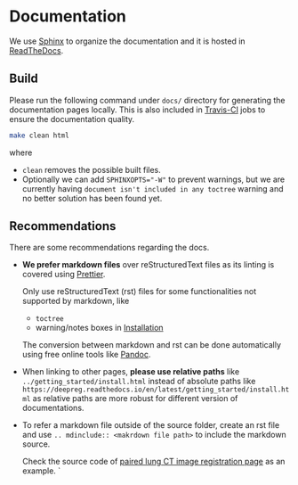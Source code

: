 # Documentation

We use [Sphinx](https://www.sphinx-doc.org/en/master/) to organize the documentation and
it is hosted in [ReadTheDocs](https://readthedocs.org/projects/deepreg/).

## Build

Please run the following command under `docs/` directory for generating the
documentation pages locally. This is also included in
[Travis-CI](https://travis-ci.org/github/DeepRegNet/DeepReg) jobs to ensure the
documentation quality.

```bash
make clean html
```

where

- `clean` removes the possible built files.
- Optionally we can add `SPHINXOPTS="-W"` to prevent warnings, but we are currently
  having `document isn't included in any toctree` warning and no better solution has
  been found yet.

## Recommendations

There are some recommendations regarding the docs.

- **We prefer markdown files** over reStructuredText files as its linting is covered
  using [Prettier](https://prettier.io/).

  Only use reStructuredText (rst) files for some functionalities not supported by
  markdown, like

  - `toctree`
  - warning/notes boxes in [Installation](../getting_started/install.html)

  The conversion between markdown and rst can be done automatically using free online
  tools like [Pandoc](https://pandoc.org/try/).

- When linking to other pages, **please use relative paths** like
  `../getting_started/install.html` instead of absolute paths like
  `https://deepreg.readthedocs.io/en/latest/getting_started/install.html` as relative
  paths are more robust for different version of documentations.

- To refer a markdown file outside of the source folder, create an rst file and use
  `.. mdinclude:: <makrdown file path>` to include the markdown source.

  Check the source code of
  [paired lung CT image registration page](../demo/paired_ct_lung.html) as an example. `
